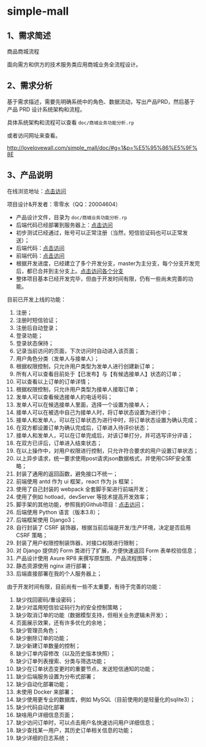 # simple-mall

## 1、需求简述

商品商城流程

面向需方和供方的技术服务类应用商城业务全流程设计。

## 2、需求分析

基于需求描述，需要先明确系统中的角色、数据流动，写出产品PRD，然后基于产品 PRD 设计系统架构和流程。

具体系统架构和流程可以查看 ``doc/商城业务功能分析.rp``

或者访问网址来查看。

http://lovelovewall.com/simple_mall/doc/#g=1&p=%E5%95%86%E5%9F%8E

## 3、产品说明

在线浏览地址：<a href="http://lovelovewall.com/simple_mall/doc/#g=1&p=%E5%95%86%E5%9F%8E">点击访问</a>

项目设计&开发者：零零水（QQ：20004604）

* 产品设计文件，目录为 ``doc/商城业务功能分析.rp``
* 后端代码已经部署到服务器上：<a href="http://www.lovelovewall.com:8234/">点击访问</a>
* 初步测试已经通过，账号可以正常注册（当然，短信验证码也可以正常发送）；
* 后端代码：<a href="https://github.com/qq20004604/simple-mall/tree/master/Server">点击访问</a>
* 前端代码：<a href="https://github.com/qq20004604/simple-mall/tree/master/webpage">点击访问</a>
* 根据开发进度，已经建立了多个开发分支，master为主分支，每个分支开发完后，都已合并到主分支上。<a href="https://github.com/qq20004604/simple-mall/branches/active">点击访问各个分支</a>
* 整体项目基本已经开发完毕，但由于开发时间有限，仍有一些尚未完善的功能。

目前已开发上线的功能：

1. 注册；
2. 注册时短信验证；
3. 注册后自动登录；
4. 登录功能；
5. 登录状态保持；
6. 记录当前访问的页面，下次访问时自动进入该页面；
7. 用户角色分类（发单人与接单人）；
8. 根据权限控制，只允许用户类型为发单人进行创建新订单；
9. 所有人可以查看目前处于【已发布】与【有候选接单人】状态的订单；
10. 可以查看以上订单的订单详情；
11. 根据权限控制，只允许用户类型为接单人接取订单；
12. 发单人可以查看候选接单人的电话号码；
13. 发单人可以在候选接单人里面，选择一个设置为接单人；
14. 接单人可以在被选中自己为接单人时，将订单状态设置为进行中；
15. 接单人和发单人，可以在订单状态为进行中时，将订单状态设置为确认完成；
16. 在双方都设置订单为确认完成后，订单进入待评价状态；
17. 接单人和发单人，可以在订单完成后，对该订单打分，并可选写评分评语；
18. 在双方已评后，订单进入结束状态；
19. 在以上操作中，对用户权限进行控制，只允许符合要求的用户设置订单状态；
20. 以上异步请求，统一要求使用post请求json数据格式，并使用CSRF安全策略；
21. 封装了通用的返回函数，避免接口不统一；
22. 前端使用 antd 作为 ui 框架，react 作为 js 框架；
23. 使用了自己封装的 webpack 全套脚手架进行前端开发；
24. 使用了例如 hotload，devServer 等技术提高开发效率；
25. 脚手架的其他功能，参照我的Github项目：<a href="https://github.com/qq20004604/react-with-webpack">点击访问</a>；
26. 后端使用 Python 语言（版本3.8）；
27. 后端框架使用 Django3；
28. 自行封装了 CSRF 装饰器，根据当前后端是开发/生产环境，决定是否启用 CSRF 策略；
29. 封装了用户权限控制装饰器，对接口权限进行限制；
30. 对 Django 提供的 Form 类进行了扩展，方便快速返回 Form 表单校验信息；
31. 产品设计使用 Axure RP8 来撰写原型图、产品流程图等；
32. 静态资源使用 nginx 进行部署；
33. 后端直接部署在我的个人服务器上；





由于开发时间有限，目前尚有一些不太重要，有待于完善的功能：

1. 缺少找回密码/重设密码；
2. 缺少对滥用短信验证码行为的安全控制策略；
3. 缺少取消订单的功能（数据模型支持，但相关业务逻辑未开发）；
4. 页面展示效果，还有许多优化的余地；
5. 缺少管理员角色；
6. 缺少删除订单的功能；
7. 缺少新建订单数量的控制；
8. 缺少订单内容修改（以及历史版本快照）；
9. 缺少订单列表搜索、分类与筛选功能；
10. 缺少在订单状态变更时的重要节点，发送短信通知的功能；
11. 缺少后端服务设置为分布式部署；
12. 缺少自动化部署功能；
13. 未使用 Docker 来部署；
14. 缺少使用更专业的数据库，例如 MySQL（目前使用的是轻量化的sqlite3）；
15. 缺少代码自动化部署
16. 缺啥用户详细信息页面；
17. 缺少访问订单时，可以点击用户名快速访问用户详细信息；
18. 缺少查找某一用户，其历史订单相关信息的功能；
19. 缺少详细的日志系统；
